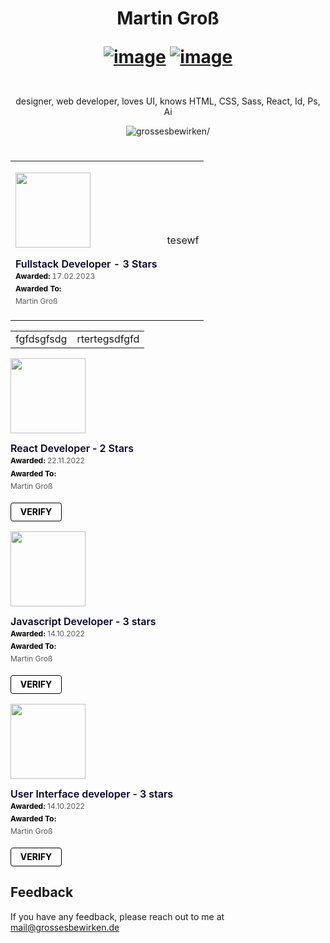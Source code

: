 <h1 align="center">
  Martin Groß
  <br>
  <div align="center">
  
  [![image](https://img.shields.io/badge/linkedin-0A66C2?style=for-the-badge&logo=linkedin&logoColor=white)](https://www.linkedin.com/in/martin-groß-003146255/)
  [![image](https://img.shields.io/badge/xing-%23006567.svg?style=for-the-badge&logo=xing&logoColor=white)](https://www.xing.com/profile/Martin_Gross14/cv)
  
  </div>
</h1>

<p align="center">
  <br>
  designer, web developer, loves UI, knows HTML, CSS, Sass, React, Id, Ps, Ai
</p>
  <div align="center">
    <p> <img src=https://komarev.com/ghpvc/?username=grossesbewirken alt=grossesbewirken/> </p>
  </div>
  


<h1></h1>

<table align="center">
  <tr>
    <td>
      <p class="badgr-badge" style="font-family: Helvetica, Roboto, &quot;Segoe UI&quot;, Calibri, sans-serif;"><a href="https://api.eu.badgr.io/public/assertions/HOhu9pNDTnuVR49nUo5Ymg?identity__email=grossesbewirken%40gmail.com"><img width="120px" height="120px" src="https://api.eu.badgr.io/public/assertions/HOhu9pNDTnuVR49nUo5Ymg/image"></a><p class="badgr-badge-name" style="hyphens: auto; overflow-wrap: break-word; word-wrap: break-word; margin: 0; font-size: 16px; font-weight: 600; font-style: normal; font-stretch: normal; line-height: 1.25; letter-spacing: normal; text-align: left; color: #05012c;">Fullstack Developer - 3 Stars</p><p class="badgr-badge-date" style="margin: 0; font-size: 12px; font-style: normal; font-stretch: normal; line-height: 1.67; letter-spacing: normal; text-align: left; color: #555555;"><strong style="font-size: 12px; font-weight: bold; font-style: normal; font-stretch: normal; line-height: 1.67; letter-spacing: normal; text-align: left; color: #000;">Awarded: </strong>17.02.2023</p><p class="badgr-badge-recipient" style="margin: 0; font-size: 12px; font-style: normal; font-stretch: normal; line-height: 1.67; letter-spacing: normal; text-align: left; color: #555555;"><strong style="font-size: 12px; font-weight: bold; font-style: normal; font-stretch: normal; line-height: 1.67; letter-spacing: normal; text-align: left; color: #000;">Awarded To: </strong><span style="display: block;"> Martin Groß</span></p><p style="margin: 16px 0; padding: 0;">
      <!--
  <a class="badgr-badge-verify" target="_blank" href="https://badgecheck.io?url=https%3A%2F%2Fapi.eu.badgr.io%2Fpublic%2Fassertions%2FHOhu9pNDTnuVR49nUo5Ymg%3Fidentity__email%3Dgrossesbewirken%2540gmail.com&amp;identity__email=grossesbewirken%40gmail.com" style="box-sizing: content-box; display: flex; align-items: center; justify-content: center; margin: 0; font-size:14px; font-weight: bold; width: 48px; height: 16px; border-radius: 4px; border: solid 1px black; text-decoration: none; padding: 6px 16px; margin: 16px 0; color: black;">VERIFY</a>
-->
<!--
</p><script async="async" src="https://eu.badgr.com/assets/widgets.bundle.js"></script></p>
-->
    </td>
    <td>
      tesewf
    </td>
  </tr>
</table>

<table>
  <tr>
    <td>
      fgfdsgfsdg
    </td>
    <td>
      rtertegsdfgfd
    </td>
  </tr>
</table>


  


<p class="badgr-badge" style="font-family: Helvetica, Roboto, &quot;Segoe UI&quot;, Calibri, sans-serif;"><a href="https://api.eu.badgr.io/public/assertions/0cyVX1jnSN6thK7jwh3mJQ?identity__email=grossesbewirken%40gmail.com"><img width="120px" height="120px" src="https://api.eu.badgr.io/public/assertions/0cyVX1jnSN6thK7jwh3mJQ/image"></a><p class="badgr-badge-name" style="hyphens: auto; overflow-wrap: break-word; word-wrap: break-word; margin: 0; font-size: 16px; font-weight: 600; font-style: normal; font-stretch: normal; line-height: 1.25; letter-spacing: normal; text-align: left; color: #05012c;">React Developer - 2 Stars</p><p class="badgr-badge-date" style="margin: 0; font-size: 12px; font-style: normal; font-stretch: normal; line-height: 1.67; letter-spacing: normal; text-align: left; color: #555555;"><strong style="font-size: 12px; font-weight: bold; font-style: normal; font-stretch: normal; line-height: 1.67; letter-spacing: normal; text-align: left; color: #000;">Awarded: </strong>22.11.2022</p><p class="badgr-badge-recipient" style="margin: 0; font-size: 12px; font-style: normal; font-stretch: normal; line-height: 1.67; letter-spacing: normal; text-align: left; color: #555555;"><strong style="font-size: 12px; font-weight: bold; font-style: normal; font-stretch: normal; line-height: 1.67; letter-spacing: normal; text-align: left; color: #000;">Awarded To: </strong><span style="display: block;"> Martin Groß</span></p><p style="margin: 16px 0; padding: 0;"><a class="badgr-badge-verify" target="_blank" href="https://badgecheck.io?url=https%3A%2F%2Fapi.eu.badgr.io%2Fpublic%2Fassertions%2F0cyVX1jnSN6thK7jwh3mJQ%3Fidentity__email%3Dgrossesbewirken%2540gmail.com&amp;identity__email=grossesbewirken%40gmail.com" style="box-sizing: content-box; display: flex; align-items: center; justify-content: center; margin: 0; font-size:14px; font-weight: bold; width: 48px; height: 16px; border-radius: 4px; border: solid 1px black; text-decoration: none; padding: 6px 16px; margin: 16px 0; color: black;">VERIFY</a></p><script async="async" src="https://eu.badgr.com/assets/widgets.bundle.js"></script></p>

<p class="badgr-badge" style="font-family: Helvetica, Roboto, &quot;Segoe UI&quot;, Calibri, sans-serif;"><a href="https://api.eu.badgr.io/public/assertions/tSVzAV4ZTvCkQr6PuxQb1w?identity__email=grossesbewirken%40gmail.com"><img width="120px" height="120px" src="https://api.eu.badgr.io/public/assertions/tSVzAV4ZTvCkQr6PuxQb1w/image"></a><p class="badgr-badge-name" style="hyphens: auto; overflow-wrap: break-word; word-wrap: break-word; margin: 0; font-size: 16px; font-weight: 600; font-style: normal; font-stretch: normal; line-height: 1.25; letter-spacing: normal; text-align: left; color: #05012c;">Javascript Developer - 3 stars</p><p class="badgr-badge-date" style="margin: 0; font-size: 12px; font-style: normal; font-stretch: normal; line-height: 1.67; letter-spacing: normal; text-align: left; color: #555555;"><strong style="font-size: 12px; font-weight: bold; font-style: normal; font-stretch: normal; line-height: 1.67; letter-spacing: normal; text-align: left; color: #000;">Awarded: </strong>14.10.2022</p><p class="badgr-badge-recipient" style="margin: 0; font-size: 12px; font-style: normal; font-stretch: normal; line-height: 1.67; letter-spacing: normal; text-align: left; color: #555555;"><strong style="font-size: 12px; font-weight: bold; font-style: normal; font-stretch: normal; line-height: 1.67; letter-spacing: normal; text-align: left; color: #000;">Awarded To: </strong><span style="display: block;"> Martin Groß</span></p><p style="margin: 16px 0; padding: 0;"><a class="badgr-badge-verify" target="_blank" href="https://badgecheck.io?url=https%3A%2F%2Fapi.eu.badgr.io%2Fpublic%2Fassertions%2FtSVzAV4ZTvCkQr6PuxQb1w%3Fidentity__email%3Dgrossesbewirken%2540gmail.com&amp;identity__email=grossesbewirken%40gmail.com" style="box-sizing: content-box; display: flex; align-items: center; justify-content: center; margin: 0; font-size:14px; font-weight: bold; width: 48px; height: 16px; border-radius: 4px; border: solid 1px black; text-decoration: none; padding: 6px 16px; margin: 16px 0; color: black;">VERIFY</a></p><script async="async" src="https://eu.badgr.com/assets/widgets.bundle.js"></script></p>

<p class="badgr-badge" style="font-family: Helvetica, Roboto, &quot;Segoe UI&quot;, Calibri, sans-serif;"><a href="https://api.eu.badgr.io/public/assertions/LgXgN-ryQT-dBDAEO8nFUQ?identity__email=grossesbewirken%40gmail.com"><img width="120px" height="120px" src="https://api.eu.badgr.io/public/assertions/LgXgN-ryQT-dBDAEO8nFUQ/image"></a><p class="badgr-badge-name" style="hyphens: auto; overflow-wrap: break-word; word-wrap: break-word; margin: 0; font-size: 16px; font-weight: 600; font-style: normal; font-stretch: normal; line-height: 1.25; letter-spacing: normal; text-align: left; color: #05012c;">User Interface developer - 3 stars</p><p class="badgr-badge-date" style="margin: 0; font-size: 12px; font-style: normal; font-stretch: normal; line-height: 1.67; letter-spacing: normal; text-align: left; color: #555555;"><strong style="font-size: 12px; font-weight: bold; font-style: normal; font-stretch: normal; line-height: 1.67; letter-spacing: normal; text-align: left; color: #000;">Awarded: </strong>14.10.2022</p><p class="badgr-badge-recipient" style="margin: 0; font-size: 12px; font-style: normal; font-stretch: normal; line-height: 1.67; letter-spacing: normal; text-align: left; color: #555555;"><strong style="font-size: 12px; font-weight: bold; font-style: normal; font-stretch: normal; line-height: 1.67; letter-spacing: normal; text-align: left; color: #000;">Awarded To: </strong><span style="display: block;"> Martin Groß</span></p><p style="margin: 16px 0; padding: 0;"><a class="badgr-badge-verify" target="_blank" href="https://badgecheck.io?url=https%3A%2F%2Fapi.eu.badgr.io%2Fpublic%2Fassertions%2FLgXgN-ryQT-dBDAEO8nFUQ%3Fidentity__email%3Dgrossesbewirken%2540gmail.com&amp;identity__email=grossesbewirken%40gmail.com" style="box-sizing: content-box; display: flex; align-items: center; justify-content: center; margin: 0; font-size:14px; font-weight: bold; width: 48px; height: 16px; border-radius: 4px; border: solid 1px black; text-decoration: none; padding: 6px 16px; margin: 16px 0; color: black;">VERIFY</a></p><script async="async" src="https://eu.badgr.com/assets/widgets.bundle.js"></script></p>


## Feedback

If you have any feedback, please reach out to me at mail@grossesbewirken.de

<!--
- 🔭 I’m currently working on this readme
- 🌱 I’m currently learning to wirte a readme
- 👯 I’m looking to collaborate on 
- 🤔 I’m looking for help with ...
- 💬 Ask me about ...
- 📫 How to reach me: ...
- 😄 Pronouns: ...
- ⚡ Fun fact: ...
https://rahuldkjain.github.io/gh-profile-readme-generator/
--!>

